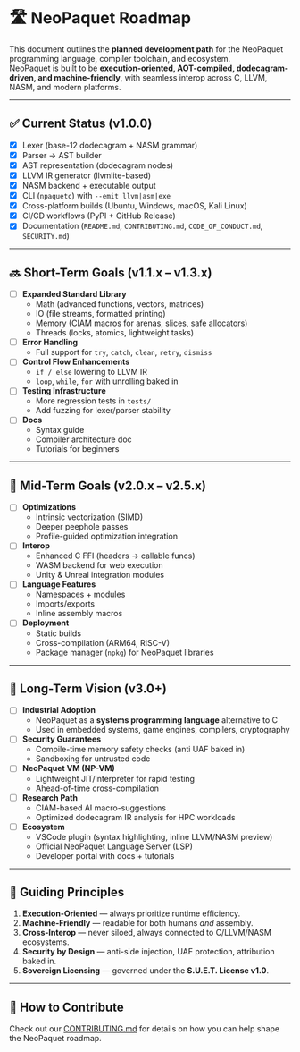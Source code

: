 # 🛣️ NeoPaquet Roadmap

This document outlines the **planned development path** for the NeoPaquet programming language, compiler toolchain, and ecosystem.  
NeoPaquet is built to be **execution-oriented, AOT-compiled, dodecagram-driven, and machine-friendly**, with seamless interop across C, LLVM, NASM, and modern platforms.

---

## ✅ Current Status (v1.0.0)
- [x] Lexer (base-12 dodecagram + NASM grammar)
- [x] Parser → AST builder
- [x] AST representation (dodecagram nodes)
- [x] LLVM IR generator (llvmlite-based)
- [x] NASM backend + executable output
- [x] CLI (`npaquetc`) with `--emit llvm|asm|exe`
- [x] Cross-platform builds (Ubuntu, Windows, macOS, Kali Linux)
- [x] CI/CD workflows (PyPI + GitHub Release)
- [x] Documentation (`README.md`, `CONTRIBUTING.md`, `CODE_OF_CONDUCT.md`, `SECURITY.md`)

---

## 🔜 Short-Term Goals (v1.1.x – v1.3.x)
- [ ] **Expanded Standard Library**
  - Math (advanced functions, vectors, matrices)
  - IO (file streams, formatted printing)
  - Memory (CIAM macros for arenas, slices, safe allocators)
  - Threads (locks, atomics, lightweight tasks)
- [ ] **Error Handling**
  - Full support for `try`, `catch`, `clean`, `retry`, `dismiss`
- [ ] **Control Flow Enhancements**
  - `if / else` lowering to LLVM IR
  - `loop`, `while`, `for` with unrolling baked in
- [ ] **Testing Infrastructure**
  - More regression tests in `tests/`
  - Add fuzzing for lexer/parser stability
- [ ] **Docs**
  - Syntax guide
  - Compiler architecture doc
  - Tutorials for beginners

---

## 🚀 Mid-Term Goals (v2.0.x – v2.5.x)
- [ ] **Optimizations**
  - Intrinsic vectorization (SIMD)
  - Deeper peephole passes
  - Profile-guided optimization integration
- [ ] **Interop**
  - Enhanced C FFI (headers → callable funcs)
  - WASM backend for web execution
  - Unity & Unreal integration modules
- [ ] **Language Features**
  - Namespaces + modules
  - Imports/exports
  - Inline assembly macros
- [ ] **Deployment**
  - Static builds
  - Cross-compilation (ARM64, RISC-V)
  - Package manager (`npkg`) for NeoPaquet libraries

---

## 🌌 Long-Term Vision (v3.0+)
- [ ] **Industrial Adoption**
  - NeoPaquet as a **systems programming language** alternative to C
  - Used in embedded systems, game engines, compilers, cryptography
- [ ] **Security Guarantees**
  - Compile-time memory safety checks (anti UAF baked in)
  - Sandboxing for untrusted code
- [ ] **NeoPaquet VM (NP-VM)**
  - Lightweight JIT/interpreter for rapid testing
  - Ahead-of-time cross-compilation
- [ ] **Research Path**
  - CIAM-based AI macro-suggestions
  - Optimized dodecagram IR analysis for HPC workloads
- [ ] **Ecosystem**
  - VSCode plugin (syntax highlighting, inline LLVM/NASM preview)
  - Official NeoPaquet Language Server (LSP)
  - Developer portal with docs + tutorials

---

## 🧭 Guiding Principles
1. **Execution-Oriented** — always prioritize runtime efficiency.  
2. **Machine-Friendly** — readable for both humans *and* assembly.  
3. **Cross-Interop** — never siloed, always connected to C/LLVM/NASM ecosystems.  
4. **Security by Design** — anti-side injection, UAF protection, attribution baked in.  
5. **Sovereign Licensing** — governed under the **S.U.E.T. License v1.0**.  

---

## 📢 How to Contribute
Check out our [CONTRIBUTING.md](CONTRIBUTING.md) for details on how you can help shape the NeoPaquet roadmap.

